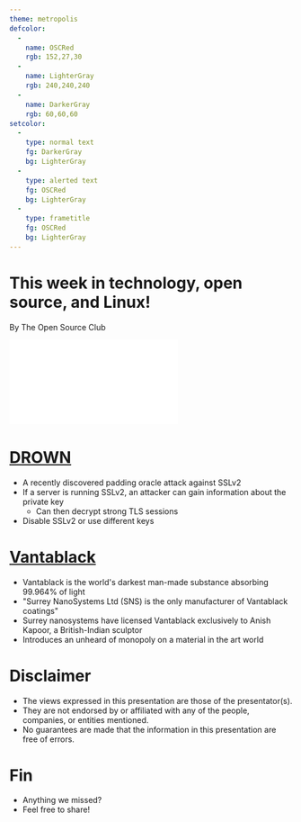 ```yaml
---
theme: metropolis
defcolor:
  -
    name: OSCRed
    rgb: 152,27,30
  -
    name: LighterGray
    rgb: 240,240,240
  -
    name: DarkerGray
    rgb: 60,60,60
setcolor:
  -
    type: normal text
    fg: DarkerGray
    bg: LighterGray
  -
    type: alerted text
    fg: OSCRed
    bg: LighterGray
  -
    type: frametitle
    fg: OSCRed
    bg: LighterGray
---
```


# This week in technology, open source, and Linux!

By The Open Source Club

![OSC Logo](osc-logo.pdf "Open Source Club at Ohio State Logo")

# [DROWN](https://drownattack.com/)

- A recently discovered padding oracle attack against SSLv2
- If a server is running SSLv2, an attacker can gain information about the
  private key
    - Can then decrypt strong TLS sessions
- Disable SSLv2 or use different keys

# [Vantablack](http://www.surreynanosystems.com/vantablack/faqs)

- Vantablack is the world's darkest man-made substance absorbing 99.964% of light
- "Surrey NanoSystems Ltd (SNS) is the only manufacturer of Vantablack coatings"
- Surrey nanosystems have licensed Vantablack exclusively to Anish Kapoor, a British-Indian sculptor
- Introduces an unheard of monopoly on a material in the art world

# Disclaimer
* The views expressed in this presentation are those of the presentator(s).
* They are not endorsed by or affiliated with any of the people, companies, or entities mentioned.
* No guarantees are made that the information in this presentation are free of errors.

# Fin

* Anything we missed?
* Feel free to share!
